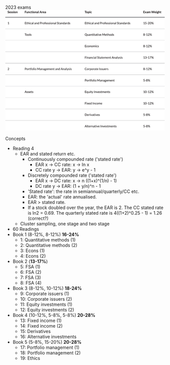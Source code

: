 2023 exams 
![](notes/images/Pasted%20image%2020221105230213.png)

Concepts 
- Reading 4
	- EAR and stated return etc. 
		- Continuously compounded rate ('stated rate')
			- EAR x -> CC rate: x -> ln x
			- CC rate y -> EAR: y -> e^y - 1
		- Discretely compounded rate ('stated rate')
			- EAR x -> DC rate: x -> n ((1+x)^(1/n) - 1)
			- DC rate y -> EAR: (1 + y/n)^n - 1
		- 'Stated rate': the rate in semiannual/quarterly/CC etc. 
		- EAR: the 'actual' rate annualised. 
		- EAR > stated rate. 
		- If a stock doubled over the year, the EAR is 2. The CC stated rate is ln2 = 0.69. The quarterly stated rate is 4((1+2)^0.25 - 1) = 1.26 (correct?)
	- Cluster sampling, one stage and two stage 
- 60 Readings
- Book 1 (8-12%, 8-12%) **16-24%**
	- 1: Quantitative methods (1)
	- 2: Quantitative methods (2) 
	- 3: Econs (1) 
	- 4: Econs (2) 
- Book 2 (**13-17%**) 
	- 5: FSA (1)
	- 6: FSA (2) 
	- 7: FSA (3)
	- 8: FSA (4)
- Book 3 (8-12%, 10-12%) **18-24%**
	- 9: Corporate issuers (1)
	- 10: Corporate issuers (2) 
	- 11: Equity investments (1) 
	- 12: Equity investments (2) 
- Book 4 (10-12%, 5-8%, 5-8%) **20-28%**
	- 13: Fixed income (1)
	- 14: Fixed income (2) 
	- 15: Derivatives 
	- 16: Alternative investments 
- Book 5 (5-8%, 15-20%) **20-28%**
	- 17: Portfolio management (1)
	- 18: Portfolio management (2) 
	- 19: Ethics 